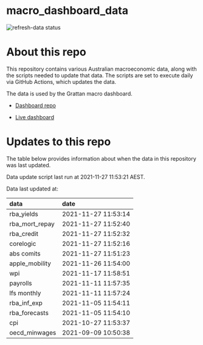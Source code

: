 
<!-- README.md is generated from README.Rmd. Please edit that file -->

# macro\_dashboard\_data

<!-- badges: start -->

![refresh-data
status](https://github.com/grattan/macro_dashboard_data/workflows/refresh-data/badge.svg)

<!-- badges: end -->

# About this repo

This repository contains various Australian macroeconomic data, along
with the scripts needed to update that data. The scripts are set to
execute daily via GitHub Actions, which updates the data.

The data is used by the Grattan macro dashboard.

  - [Dashboard repo](https://github.com/grattan/macrodashboard)

  - [Live dashboard](https://mattcowgill.shinyapps.io/macrodashboard/)

# Updates to this repo

The table below provides information about when the data in this
repository was last updated.

Data update script last run at 2021-11-27 11:53:21 AEST.

Data last updated at:

| data             | date                |
| :--------------- | :------------------ |
| rba\_yields      | 2021-11-27 11:53:14 |
| rba\_mort\_repay | 2021-11-27 11:52:40 |
| rba\_credit      | 2021-11-27 11:52:32 |
| corelogic        | 2021-11-27 11:52:16 |
| abs comits       | 2021-11-27 11:51:23 |
| apple\_mobility  | 2021-11-26 11:54:00 |
| wpi              | 2021-11-17 11:58:51 |
| payrolls         | 2021-11-11 11:57:35 |
| lfs monthly      | 2021-11-11 11:57:24 |
| rba\_inf\_exp    | 2021-11-05 11:54:11 |
| rba\_forecasts   | 2021-11-05 11:54:10 |
| cpi              | 2021-10-27 11:53:37 |
| oecd\_minwages   | 2021-09-09 10:50:38 |
